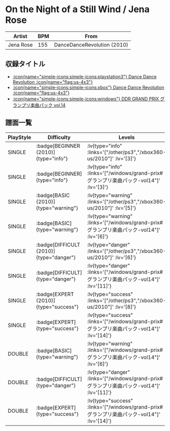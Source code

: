 # On the Night of a Still Wind / Jena Rose

|Artist|BPM|From|
|------|---|----|
|Jena Rose|155|DanceDanceRevolution (2010)|

## 収録タイトル

- [ :icon{name="simple-icons:simple-icons:playstation3"} Dance Dance Revolution :icon{name="flag:us-4x3"} ](/other/ps3)
- [ :icon{name="simple-icons:simple-icons:xbox"} Dance Dance Revolution :icon{name="flag:us-4x3"} ](/xbox360-us/2010)
- [ :icon{name="simple-icons:simple-icons:windows"} DDR GRAND PRIX グランプリ楽曲パック vol.14](/windows/grand-prix#グランプリ楽曲パック-vol14)

## 譜面一覧

|PlayStyle|Difficulty|Levels|Notes|Movie|
|---------|----------|------|-----|-----|
|SINGLE| :badge[BEGINNER (2010)]{type="info"} | :lv{type="info" :links='["/other/ps3","/xbox360-us/2010"]' :lv='[3]'} |102/0||
|SINGLE| :badge[BEGINNER]{type="info"} | :lv{type="info" :links='["/windows/grand-prix#グランプリ楽曲パック-vol14"]' :lv='[3]'} |86/0||
|SINGLE| :badge[BASIC (2010)]{type="warning"} | :lv{type="warning" :links='["/other/ps3","/xbox360-us/2010"]' :lv='[5]'} |159/0||
|SINGLE| :badge[BASIC]{type="warning"} | :lv{type="warning" :links='["/windows/grand-prix#グランプリ楽曲パック-vol14"]' :lv='[6]'} |185/32||
|SINGLE| :badge[DIFFICULT (2010)]{type="danger"} | :lv{type="danger" :links='["/other/ps3","/xbox360-us/2010"]' :lv='[6]'} |237/0||
|SINGLE| :badge[DIFFICULT]{type="danger"} | :lv{type="danger" :links='["/windows/grand-prix#グランプリ楽曲パック-vol14"]' :lv='[11]'} |287/75||
|SINGLE| :badge[EXPERT (2010)]{type="success"} | :lv{type="success" :links='["/other/ps3","/xbox360-us/2010"]' :lv='[8]'} |328/4||
|SINGLE| :badge[EXPERT]{type="success"} | :lv{type="success" :links='["/windows/grand-prix#グランプリ楽曲パック-vol14"]' :lv='[14]'} |451/99||
|DOUBLE| :badge[BASIC]{type="warning"} | :lv{type="warning" :links='["/windows/grand-prix#グランプリ楽曲パック-vol14"]' :lv='[6]'} |185/32||
|DOUBLE| :badge[DIFFICULT]{type="danger"} | :lv{type="danger" :links='["/windows/grand-prix#グランプリ楽曲パック-vol14"]' :lv='[11]'} |287/75||
|DOUBLE| :badge[EXPERT]{type="success"} | :lv{type="success" :links='["/windows/grand-prix#グランプリ楽曲パック-vol14"]' :lv='[14]'} |432/99||
